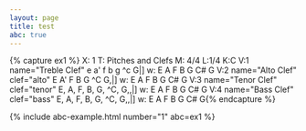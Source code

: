 ```yaml
---
layout: page
title: test
abc: true
---
```


{% capture ex1 %}
X: 1
T: Pitches and Clefs
M: 4/4
L:1/4
K:C
V:1 name="Treble Clef"
e a' f b g ^c G|]
w: E A F B G C# G
V:2 name="Alto Clef" clef="alto"
E A' F B G ^C G,|]
w: E A F B G C# G
V:3 name="Tenor Clef" clef="tenor"
E, A, F, B, G, ^C, G,,|]
w: E A F B G C# G
V:4 name="Bass Clef" clef="bass"
E, A, F, B, G, ^C, G,,|]
w: E A F B G C# G{% endcapture %}

{% include abc-example.html number="1" abc=ex1 %}